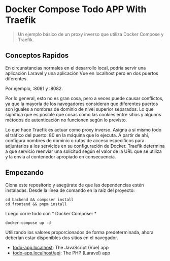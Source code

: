 # Docker Compose Todo APP With Traefik

>Un ejemplo básico de un proxy inverso que utiliza Docker Compose y Traefik.

## Conceptos Rapidos
En circunstancias normales en el desarrollo local, podría servir una aplicación Laravel y una aplicación Vue en localhost pero en dos puertos diferentes.

Por ejemplo, :8081 y :8082.

Por lo general, esto no es gran cosa, pero a veces puede causar conflictos, ya que la mayoría de los navegadores consideran que diferentes puertos son iguales a nombres de dominio de nivel superior separados. Lo que significa que es posible que cosas como las cookies entre sitios y algunos métodos de autenticación no funcionen según lo previsto.

Lo que hace Traefik es actuar como proxy inverso. Asigna a sí mismo todo el tráfico del puerto: 80 en la máquina que lo ejecuta. A partir de ahí, configura nombres de dominio o rutas de acceso específicos para adjuntarlos a los servicios en su configuración de Docker. 
Traefik determina a qué servicio reenviar una solicitud según el valor de la URL que se utiliza y la envía al contenedor apropiado en consecuencia.

## Empezando

Clona este repositorio y asegúrate de que las dependencias estén instaladas. Desde la línea de comando en la raíz del proyecto:
```
cd backend && composer install
cd frontend && pnpm install
```

Luego corre todo con * Docker Compose: *

```
docker-compose up -d
```

Utilizando los valores proporcionados de forma predeterminada, ahora deberían estar disponibles dos sitios en el navegador.

- [todo-app.localhost](http://app.localhost): The JavaScript (Vue) app
- [todo-app.localhost/api](http://app.localhost/api): The PHP (Laravel) app